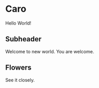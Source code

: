 # Caro


Hello World!

## Subheader

Welcome to new world.
You are welcome.

## Flowers

See it closely.
